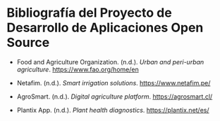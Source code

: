 # Bibliografía del Proyecto de Desarrollo de Aplicaciones Open Source
- Food and Agriculture Organization. (n.d.). *Urban and peri-urban agriculture*. https://www.fao.org/home/en 

- Netafim. (n.d.). *Smart irrigation solutions*. https://www.netafim.pe/

- AgroSmart. (n.d.). *Digital agriculture platform*. https://agrosmart.cl/

- Plantix App. (n.d.). *Plant health diagnostics*. https://plantix.net/es/

  
